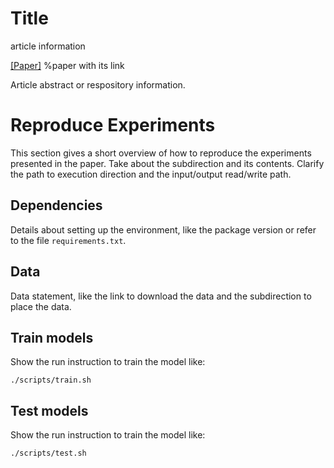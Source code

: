 # Title
article information

[[Paper]](https://arxiv.org/abs/2304.02643) %paper with its link

Article abstract or respository information.

# Reproduce Experiments

This section gives a short overview of how to reproduce the experiments presented in the paper. 
Take about the subdirection and its contents.
Clarify the path to execution direction and the input/output read/write path.


## Dependencies
Details about setting up the environment, like the package version or refer to the file `requirements.txt`.

## Data

Data statement, like the link to download the data and the subdirection to place the data.


## Train models

Show the run instruction to train the model like:

```
./scripts/train.sh
```

## Test models

Show the run instruction to train the model like:

```
./scripts/test.sh
```

